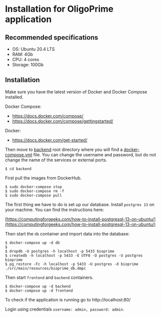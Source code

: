# Installation for OligoPrime application

## Recommended specifications
 - OS: Ubuntu 20.4 LTS
 - RAM: 4Gb
 - CPU: 4 cores
 - Storage: 100Gb

## Installation

Make sure you have the latest version of Docker and Docker Compose installed.

Docker Compose:
 - https://docs.docker.com/compose/
 - https://docs.docker.com/compose/gettingstarted/

Docker:
 - https://docs.docker.com/get-started/

Then move to [backend](https://github.com/OligoPrime/backend) root directory where you will find a [docker-compose.yml](https://github.com/OligoPrime/backend/blob/master/docker-compose.yml) file. 
You can change the username and password, but do not change the name of the services or external ports.

```shell script
$ cd backend
```

First pull the images from DockerHub.

```shell script
$ sudo docker-compose stop
$ sudo docker-compose rm -f
$ sudo docker-compose pull
```

The first thing we have to do is set up our database. Install `postgres 13` on your machine. You can find the instructions here:

[https://computingforgeeks.com/how-to-install-postgresql-13-on-ubuntu/](https://computingforgeeks.com/how-to-install-postgresql-13-on-ubuntu/)

Then start the `db` container and import data into the database:

```shell script
$ docker-compose up -d db
$
$ dropdb -U postgres -h localhost -p 5433 bioprime
$ createdb -h localhost -p 5433 -E UTF8 -O postgres -U postgres bioprime
$ pg_restore -Fc -h localhost -p 5433 -U postgres -d bioprime ./src/main/resources/bioprime_db.dmpc
```

Then start `frontend` and `backend` containers.

```shell script
$ docker-compose up -d backend
$ docker-compose up -d frontend
```

To check if the application is running go to http://localhost:80/

Login using credentials `username: admin, password: admin`.
